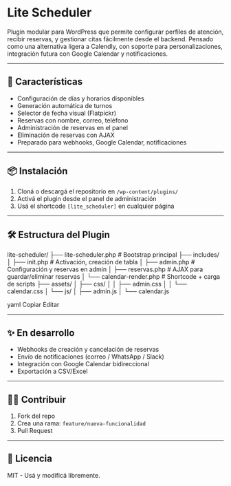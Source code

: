 # Lite Scheduler

Plugin modular para WordPress que permite configurar perfiles de atención, recibir reservas, y gestionar citas fácilmente desde el backend. Pensado como una alternativa ligera a Calendly, con soporte para personalizaciones, integración futura con Google Calendar y notificaciones.

---

## 🚀 Características

- Configuración de días y horarios disponibles
- Generación automática de turnos
- Selector de fecha visual (Flatpickr)
- Reservas con nombre, correo, teléfono
- Administración de reservas en el panel
- Eliminación de reservas con AJAX
- Preparado para webhooks, Google Calendar, notificaciones

---

## 📦 Instalación

1. Cloná o descargá el repositorio en `/wp-content/plugins/`
2. Activá el plugin desde el panel de administración
3. Usá el shortcode `[lite_scheduler]` en cualquier página

---

## 🛠️ Estructura del Plugin

lite-scheduler/ ├── lite-scheduler.php # Bootstrap principal ├── includes/ │ ├── init.php # Activación, creación de tabla │ ├── admin.php # Configuración y reservas en admin │ ├── reservas.php # AJAX para guardar/eliminar reservas │ └── calendar-render.php # Shortcode + carga de scripts ├── assets/ │ ├── css/ │ │ ├── admin.css │ │ └── calendar.css │ └── js/ │ ├── admin.js │ └── calendar.js

yaml
Copiar
Editar

---

## ✨ En desarrollo

- Webhooks de creación y cancelación de reservas
- Envío de notificaciones (correo / WhatsApp / Slack)
- Integración con Google Calendar bidireccional
- Exportación a CSV/Excel

---

## 🧑‍💻 Contribuir

1. Fork del repo
2. Crea una rama: `feature/nueva-funcionalidad`
3. Pull Request

---

## 📄 Licencia

MIT - Usá y modificá libremente.
